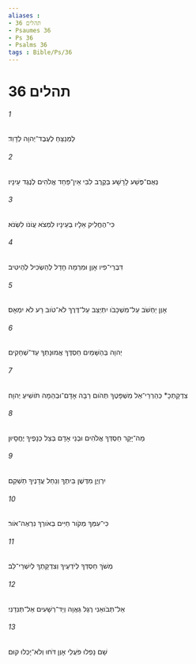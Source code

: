 ```yaml
---
aliases : 
- תהלים 36
- Psaumes 36
- Ps 36
- Psalms 36
tags : Bible/Ps/36
---
```


# תהלים 36

###### 1
לַמְנַצֵּחַ לְעֶבֶד־יְהוָה לְדָוִד׃
###### 2
נְאֻם־פֶּשַׁע לָרָשָׁע בְּקֶרֶב לִבִּי אֵין־פַּחַד אֱלֹהִים לְנֶגֶד עֵינָיו׃
###### 3
כִּי־הֶחֱלִיק אֵלָיו בְּעֵינָיו לִמְצֹא עֲוֹנֹו לִשְׂנֹא׃
###### 4
דִּבְרֵי־פִיו אָוֶן וּמִרְמָה חָדַל לְהַשְׂכִּיל לְהֵיטִיב׃
###### 5
אָוֶן יַחְשֹׁב עַל־מִשְׁכָּבֹו יִתְיַצֵּב עַל־דֶּרֶךְ לֹא־טֹוב רָע לֹא יִמְאָס׃
###### 6
יְהוָה בְּהַשָּׁמַיִם חַסְדֶּךָ אֱמוּנָתְךָ עַד־שְׁחָקִים׃
###### 7
צִדְקָתְכָ* כְּהַרְרֵי־אֵל מִשְׁפָּטֶךָ תְּהֹום רַבָּה אָדָם־וּבְהֵמָה תֹושִׁיעַ יְהוָה׃
###### 8
מַה־יָּקָר חַסְדְּךָ אֱלֹהִים וּבְנֵי אָדָם בְּצֵל כְּנָפֶיךָ יֶחֱסָיוּן׃
###### 9
יִרְוְיֻן מִדֶּשֶׁן בֵּיתֶךָ וְנַחַל עֲדָנֶיךָ תַשְׁקֵם׃
###### 10
כִּי־עִמְּךָ מְקֹור חַיִּים בְּאֹורְךָ נִרְאֶה־אֹור׃
###### 11
מְשֹׁךְ חַסְדְּךָ לְיֹדְעֶיךָ וְצִדְקָתְךָ לְיִשְׁרֵי־לֵב׃
###### 12
אַל־תְּבֹואֵנִי רֶגֶל גַּאֲוָה וְיַד־רְשָׁעִים אַל־תְּנִדֵנִי׃
###### 13
שָׁם נָפְלוּ פֹּעֲלֵי אָוֶן דֹּחוּ וְלֹא־יָכְלוּ קוּם׃
